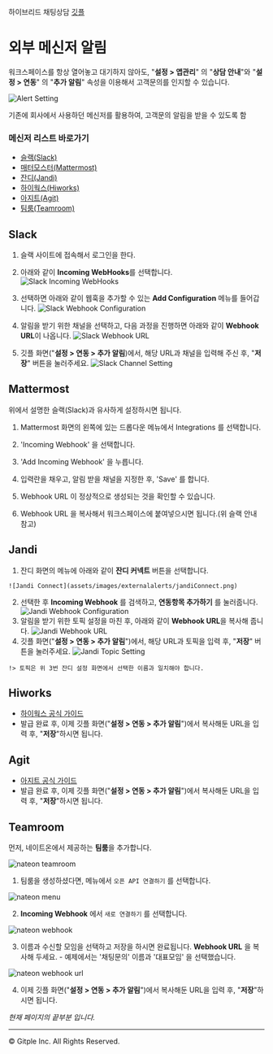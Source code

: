 하이브리드 채팅상담 [깃플](https://gitple.io)

# 외부 메신저 알림 

워크스페이스를 항상 열어놓고 대기하지 않아도, "**설정 > 앱관리**" 의 "**상담 안내**"와  "**설정 > 연동**" 의 "**추가 알림**" 속성을 이용해서 고객문의를 인지할 수 있습니다.


![Alert Setting](assets/images/externalalerts/wsSettingAlerts.png)

기존에 회사에서 사용하던 메신저를 활용하여, 고객문의 알림을 받을 수 있도록 함

### 메신저 리스트 바로가기

* [슬랙(Slack)](#Slack)
* [매터모스터(Mattermost)](#Mattermost)
* [잔디(Jandi)](#Jandi)
* [하이웍스(Hiworks)](#Hiworks)
* [아지트(Agit)](#Agit)
* [팀룸(Teamroom)](#Teamroom) 

## Slack
  1. 슬랙 사이트에 접속해서 로그인을 한다.

  2. 아래와 같이 **Incoming WebHooks**를 선택합니다.
    ![Slack Incoming WebHooks](assets/images/externalalerts/slackIncomingWebhooks.png)

  3. 선택하면 아래와 같이 웹훅을 추가할 수 있는 **Add Configuration** 메뉴를 들어갑니다.
    ![Slack Webhook Configuration](assets/images/externalalerts/slackWebhookConfig.png)

  4. 알림을 받기 위한 채널을 선택하고, 다음 과정을 진행하면 아래와 같이 **Webhook URL**이 나옵니다.
    ![Slack Webhook URL](assets/images/externalalerts/slackWebhookURL.png)

  5. 깃플 화면("**설정 > 연동 > 추가 알림**)에서, 해당 URL과 채널을 입력해 주신 후, "**저장**" 버튼을 눌러주세요.
    ![Slack Channel Setting](assets/images/externalalerts/slackChannelSetting.png)

## Mattermost

위에서 설명한 슬랙(Slack)과 유사하게 설정하시면 됩니다.

  1. Mattermost 화면의 왼쪽에 있는 드롭다운 메뉴에서 Integrations 를 선택합니다.

  2. 'Incoming Webhook' 을 선택합니다.

  3. 'Add Incoming Webhook' 을 누릅니다.

  4. 입력란을 채우고, 알림 받을 채널을 지정한 후, 'Save' 를 합니다.

  5. Webhook URL 이 정상적으로 생성되는 것을 확인할 수 있습니다.

  6. Webhook URL 을 복사해서 워크스페이스에 붙여넣으시면 됩니다.(위 슬랙 안내 참고)

## Jandi
  1. 잔디 화면의 메뉴에 아래와 같이 **잔디 커넥트** 버튼을 선택합니다.

    ![Jandi Connect](assets/images/externalalerts/jandiConnect.png)
  2. 선택한 후 **Incoming Webhook** 를 검색하고, **연동항목 추가하기** 를 눌러줍니다.
    ![Jandi Webhook Configuration](assets/images/externalalerts/jandiWebhookConfig.png)
  3. 알림을 받기 위한 토픽 설정을 마친 후, 아래와 같이 **Webhook URL**을 복사해 줍니다.
    ![Jandi Webhook URL](assets/images/externalalerts/jandiWebhookURL.png)
  4. 깃플 화면("**설정 > 연동 > 추가 알림**")에서, 해당 URL과 토픽을 입력 후, "**저장**" 버튼을 눌러주세요.
    ![Jandi Topic Setting](assets/images/externalalerts/jandiTopicSetting.png)

    !> 토픽은 위 3번 잔디 설정 화면에서 선택한 이름과 일치해야 합니다.

## Hiworks
  - [하이웍스 공식 가이드](https://customer.gabia.com/manuals/detail_pop.php?seq_no=2755)
  - 발급 완료 후, 이제 깃플 화면("**설정 > 연동 > 추가 알림**")에서 복사해둔 URL을 입력 후, "**저장**"하시면 됩니다.

## Agit
  - [아지트 공식 가이드](https://agit.io/apps/19)
  - 발급 완료 후, 이제 깃플 화면("**설정 > 연동 > 추가 알림**")에서 복사해둔 URL을 입력 후, "**저장**"하시면 됩니다.

## Teamroom
  먼저, 네이트온에서 제공하는 **팀룸**을 추가합니다.

  ![nateon teamroom](assets/images/externalalerts/nateon_teamroom.png)
  
  1. 팀룸을 생성하셨다면, 메뉴에서 `오픈 API 연결하기` 를 선택합니다.

  ![nateon menu](assets/images/externalalerts/nateon_menu.png)

  2. **Incoming Webhook** 에서 `새로 연결하기` 를 선택합니다.

  ![nateon webhook](assets/images/externalalerts/nateon_webhook.png)

  3. 이름과 수신할 모임을 선택하고 저장을 하시면 완료됩니다. **Webhook URL** 을 복사해 두세요.
    - 예제에서는 '채팅문의' 이름과 '대표모임' 을 선택했습니다.

  ![nateon webhook url](assets/images/externalalerts/nateon_webhookurl.png)

  4. 이제 깃플 화면("**설정 > 연동 > 추가 알림**")에서 복사해둔 URL을 입력 후, "**저장**"하시면 됩니다.


*현재 페이지의 끝부분 입니다.*

---

© Gitple Inc. All Rights Reserved.
